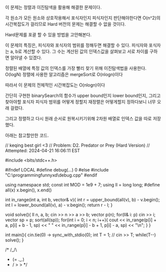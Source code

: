 이 문제는 정렬과 이진탐색을 활용해 해결한 문제이다.

각 원소가 모든 원소와 상호작용해서 포식자인지 피식자인지 판단해야한다면
O(n^2)의 시간복잡도가 걸리므로
Hard 버전의 문제는 해결할 수 없을 것이다.

Hard문제를 포괄 할 수 있을 방법을 고안해본다.

이 문제의 특징은, 피식자와 포식자의 범위를 정해두면 해결할 수 있다.
피식자와 포식자는 a, b로 계산할 수 있다.
그 수는 계산된 값의 인덱스값을 살펴보고 서로 차이를 구하면 알아낼 수 있겠다.

정렬된 배열에 특정 값의 인덱스를 가장 빨리 찾기 위해 이진탐색법을 사용한다. O(logN)
정렬에 사용한 알고리즘은 mergeSort로 O(nlogn)이다

따라서 이 문제의 전체적인 시간복잡도는 O(nlogn)이다

간단히 구현한 binarySearch의 함수가 upper bound인지 lower bound인지,
그리고 찾아야할 포식자 피식자 범위를 어떻게 정할지
재정렬은 어떻게할지 정하다보니 너무 오래 걸렸다.

그리고 정렬하고 다시 원래 순서로 원복시키기위해 2차원 배열로 인덱스 값을 따로 저장했다.

아래는 참고할만한 코드.

// keqing best girl <3
// Problem: D2. Predator or Prey (Hard Version)
// Attempted: 2024-04-21 16:06:11 EST

#include <bits/stdc++.h>

#ifndef LOCAL
#define debug(...) 0
#else
#include "C:\programmingfunnyxd\debug.cpp"
#endif

using namespace std;
const int MOD = 1e9 + 7;
using ll = long long;
#define all(x) x.begin(), x.end()

int in_range(int a, int b, vector<ll>& v){
	int r = upper_bound(all(v), b) - v.begin();
	int l = lower_bound(all(v), a) - v.begin();
	return r - l;
}

void solve(){
	ll n, a, b; cin >> n >> a >> b;
	vector<ll> p(n);
	for(ll& i: p) cin >> i;
	vector<ll> sp = p;
	sort(all(sp));
	for(int i = 0; i < n; i++){
		cout << in_range(p[i] + a, p[i] + b - 1, sp) << " " << in_range(p[i] - b + 1, p[i] - a, sp) << "\n";
	}
}

int main(){
	cin.tie(0) -> sync_with_stdio(0);
	int T = 1;
	// cin >> T;
	while(T--) solve();
}

/*   /\_/\
*   (= ._.)
*   / >  \>
*/